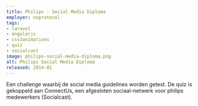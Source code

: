 ```yaml
---
title: Philips - Social Media Diploma
employer: noprotocol
tags:
- laravel
- angularjs
- css3animations
- quiz
- socialcast
image: philips-social-media-diploma.png
alt: Philips Social Media Diploma
released: 2014-01
---
```


Een challenge waarbij de social media guidelines worden getest. De quiz is gekoppeld aan ConnectUs, een afgesloten sociaal-netwerk voor philips medewerkers (Socialcast).